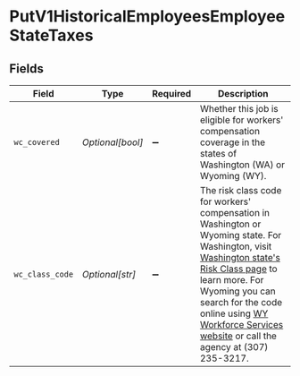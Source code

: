 # PutV1HistoricalEmployeesEmployeeStateTaxes


## Fields

| Field                                                                                                                                                                                                                                                                                                                                                                                                                                                     | Type                                                                                                                                                                                                                                                                                                                                                                                                                                                      | Required                                                                                                                                                                                                                                                                                                                                                                                                                                                  | Description                                                                                                                                                                                                                                                                                                                                                                                                                                               |
| --------------------------------------------------------------------------------------------------------------------------------------------------------------------------------------------------------------------------------------------------------------------------------------------------------------------------------------------------------------------------------------------------------------------------------------------------------- | --------------------------------------------------------------------------------------------------------------------------------------------------------------------------------------------------------------------------------------------------------------------------------------------------------------------------------------------------------------------------------------------------------------------------------------------------------- | --------------------------------------------------------------------------------------------------------------------------------------------------------------------------------------------------------------------------------------------------------------------------------------------------------------------------------------------------------------------------------------------------------------------------------------------------------- | --------------------------------------------------------------------------------------------------------------------------------------------------------------------------------------------------------------------------------------------------------------------------------------------------------------------------------------------------------------------------------------------------------------------------------------------------------- |
| `wc_covered`                                                                                                                                                                                                                                                                                                                                                                                                                                              | *Optional[bool]*                                                                                                                                                                                                                                                                                                                                                                                                                                          | :heavy_minus_sign:                                                                                                                                                                                                                                                                                                                                                                                                                                        | Whether this job is eligible for workers' compensation coverage in the states of Washington (WA) or Wyoming (WY).                                                                                                                                                                                                                                                                                                                                         |
| `wc_class_code`                                                                                                                                                                                                                                                                                                                                                                                                                                           | *Optional[str]*                                                                                                                                                                                                                                                                                                                                                                                                                                           | :heavy_minus_sign:                                                                                                                                                                                                                                                                                                                                                                                                                                        | The risk class code for workers' compensation in Washington or Wyoming state. For Washington, visit [Washington state's Risk Class page](https://www.lni.wa.gov/insurance/rates-risk-classes/risk-classes-for-workers-compensation/risk-class-lookup#/) to learn more. For Wyoming you can search for the code online using [WY Workforce Services website](https://dws.wyo.gov/dws-division/workers-compensation/) or call the agency at (307) 235-3217. |